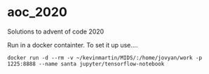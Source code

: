 # aoc_2020
Solutions to advent of code 2020

Run in a docker containter. To set it up use....

```shell
docker run -d --rm -v ~/kevinmartin/MIDS/:/home/jovyan/work -p 1225:8888 --name santa jupyter/tensorflow-notebook
```
